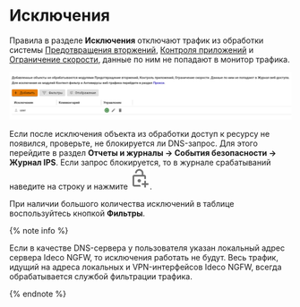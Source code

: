 # Исключения 

Правила в разделе **Исключения** отключают трафик из обработки системы [Предотвращения вторжений](README.md), [Контроля приложений](../../../../ngfw/settings/security-profiles/application-control/README.md) и [Ограничение скорости](../../../../ngfw/settings/access-rules/shaper.md), данные по ним не попадают в монитор трафика.

![](../../../../_images/exceptions.png)

Если после исключения объекта из обработки доступ к ресурсу не появился, проверьте, не блокируется ли DNS-запрос. Для этого перейдите в раздел **Отчеты и журналы -> События безопасности -> Журнал IPS**. Если запрос блокируется, то в журнале срабатываний наведите на строку и нажмите ![](../../../../_images/icon-lock.png).

При наличии большого количества исключений в таблице воспользуйтесь кнопкой **Фильтры**.

{% note info %}

Если в качестве DNS-сервера у пользователя указан локальный адрес сервера Ideco NGFW, то исключения работать не будут. Весь трафик, идущий на адреса локальных и VPN-интерфейсов Ideco NGFW, всегда обрабатывается службой фильтрации трафика.

{% endnote %}

